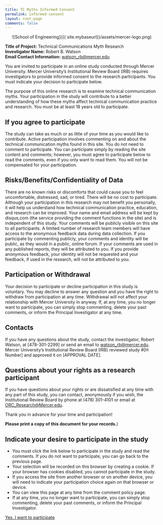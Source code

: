 ```yaml
---
title: TC Myths Informed Consent 
permalink: informed-consent
layout: root-page
comments: false
---
```

<p style="text-align:center;">![School of Engineering]({{ site.mybaseurl}}/assets/mercer-logo.png)</p>

**Title of Project:** Technical Communications Myth Research<br/>
**Investigator Name:** Robert B. Watson<br/>
**Email Contact Information:** watson_rb@mercer.edu

You are invited to participate in an online study conducted through Mercer University. Mercer University’s Institutional Review Board (IRB) requires investigators to provide informed consent to the research participants. You must indicate your decision to participate below.

The purpose of this online research is to examine technical communication myths. Your participation in the study will contribute to a better understanding of how these myths affect technical communication practice and research. You must be at least 18 years old to participate.

## If you agree to participate

The study can take as much or as little of your time as you would like to contribute. Active participation involves commenting on and about the technical communication myths found in this site. You do not need to comment to participate. You can participate simply by reading the site content and comments; however, you must agree to participate below to read the comments, even if you only want to read them. You will not be compensated for your participation.

## Risks/Benefits/Confidentiality of Data

There are no known risks or discomforts that could cause you to feel uncomfortable, distressed, sad, or tired. There will be no cost to participate. Although your participation in this research may not benefit you personally, it will help us understand how technical communication practice, education, and research can be improved. Your name and email address will be kept by disqus,com (the service providing the comment functions in the site) and is independent of this study. Your comments will be publicly visible on this site to all participants. A limited number of research team members will have access to the anonymous feedback data during data collection. If you participate by commenting publicly, your comments and identity will be public, as they would in a public, online forum. If your comments are used in any published reports, they will be attributed to you. If you provide anonymous feedback, your identity will not be requested and your feedback, if used in the research, will not be attributed to you.

## Participation or Withdrawal

Your decision to participate or decline participation in this study is voluntary. You may decline to answer any question and you have the right to withdraw from participation at any time. Withdrawal will not affect your relationship with Mercer University in anyway. If, at any time, you no longer want to participate, you can simply stop commenting, delete your past comments, or inform the Principal Investigator at any time.

## Contacts

If you have any questions about the study, contact the investigator, Robert Watson, at [478-301-2299] or send an email to watson_rb@mercer.edu. Mercer University’s Institutional Review Board (IRB) reviewed study #[H Number] and approved it on [APPROVAL DATE].

## Questions about your rights as a research participant
If you have questions about your rights or are dissatisfied at any time with any part of this study, you can contact, anonymously if you wish, the Institutional Review Board by phone at (478) 301-4101 or email at ORC_Research@Mercer.edu.

Thank you in advance for your time and participation!

**Please print a copy of this document for your records.**)

## Indicate your desire to participate in the study

* You must click the link below to participate in the study and read the comments. If you do not want to participate, you can go back to the previous page.
* Your selection will be recorded on this browser by creating a cookie. If your browser has cookies disabled, you cannot participate in the study. 
* If you access the site from another browser or on another device, you will need to indicate your participation choice again on that browser or device.
* You can view this page at any time from the comment policy page.
* If at any time, you no longer want to participate, you can simply stop commenting, delete your past comments, or inform the Principal Investigator.

[Yes, I want to participate](#)